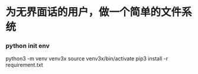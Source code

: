 # 为无界面话的用户，做一个简单的文件系统

### python init env
python3 -m venv venv3x
source venv3x/bin/activate
pip3 install -r requirement.txt